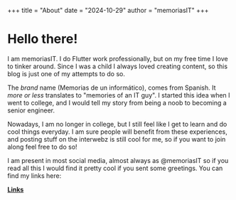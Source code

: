 +++
title = "About"
date = "2024-10-29"
author = "memoriasIT"
+++

# Hello there!

I am memoriasIT. I do Flutter work professionally, but on my free time I love to tinker around.
Since I was a child I always loved creating content, so this blog is just one of my attempts to do so.

The _brand_ name (Memorias de un informático), comes from Spanish. It _more or less_ translates to "memories of an IT guy".
I started this idea when I went to college, and I would tell my story from being a noob to becoming a senior engineer.

Nowadays, I am no longer in college, but I still feel like I get to learn and do cool things everyday.
I am sure people will benefit from these experiences, and posting stuff on the interwebz is still cool for me, so if you want to join along feel free to do so!

I am present in most social media, almost always as @memoriasIT so if you read all this I would find it pretty cool if you sent some greetings.
You can find my links here:

[**Links**](https://memoriasit.com/links/)
